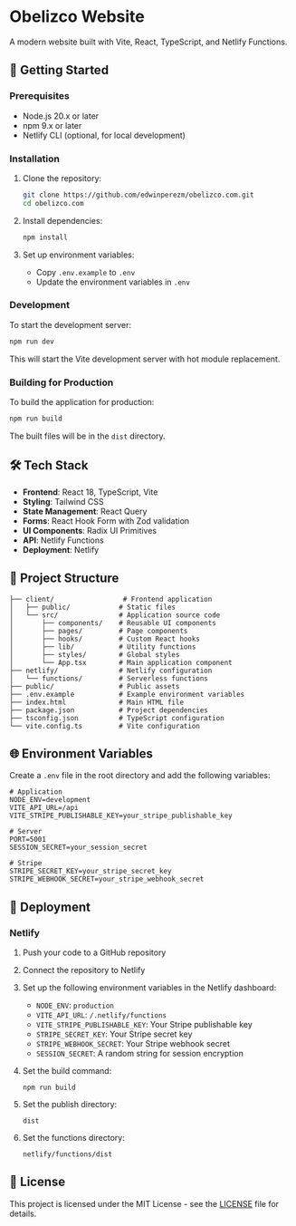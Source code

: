 # Obelizco Website

A modern website built with Vite, React, TypeScript, and Netlify Functions.

## 🚀 Getting Started

### Prerequisites

- Node.js 20.x or later
- npm 9.x or later
- Netlify CLI (optional, for local development)

### Installation

1. Clone the repository:
   ```bash
   git clone https://github.com/edwinperezm/obelizco.com.git
   cd obelizco.com
   ```

2. Install dependencies:
   ```bash
   npm install
   ```

3. Set up environment variables:
   - Copy `.env.example` to `.env`
   - Update the environment variables in `.env`

### Development

To start the development server:

```bash
npm run dev
```

This will start the Vite development server with hot module replacement.

### Building for Production

To build the application for production:

```bash
npm run build
```

The built files will be in the `dist` directory.

## 🛠️ Tech Stack

- **Frontend**: React 18, TypeScript, Vite
- **Styling**: Tailwind CSS
- **State Management**: React Query
- **Forms**: React Hook Form with Zod validation
- **UI Components**: Radix UI Primitives
- **API**: Netlify Functions
- **Deployment**: Netlify

## 📁 Project Structure

```
├── client/                 # Frontend application
│   ├── public/            # Static files
│   └── src/               # Application source code
│       ├── components/    # Reusable UI components
│       ├── pages/         # Page components
│       ├── hooks/         # Custom React hooks
│       ├── lib/           # Utility functions
│       ├── styles/        # Global styles
│       └── App.tsx        # Main application component
├── netlify/               # Netlify configuration
│   └── functions/         # Serverless functions
├── public/                # Public assets
├── .env.example           # Example environment variables
├── index.html             # Main HTML file
├── package.json           # Project dependencies
├── tsconfig.json          # TypeScript configuration
└── vite.config.ts         # Vite configuration
```

## 🌐 Environment Variables

Create a `.env` file in the root directory and add the following variables:

```env
# Application
NODE_ENV=development
VITE_API_URL=/api
VITE_STRIPE_PUBLISHABLE_KEY=your_stripe_publishable_key

# Server
PORT=5001
SESSION_SECRET=your_session_secret

# Stripe
STRIPE_SECRET_KEY=your_stripe_secret_key
STRIPE_WEBHOOK_SECRET=your_stripe_webhook_secret
```

## 🚀 Deployment

### Netlify

1. Push your code to a GitHub repository
2. Connect the repository to Netlify
3. Set up the following environment variables in the Netlify dashboard:
   - `NODE_ENV`: `production`
   - `VITE_API_URL`: `/.netlify/functions`
   - `VITE_STRIPE_PUBLISHABLE_KEY`: Your Stripe publishable key
   - `STRIPE_SECRET_KEY`: Your Stripe secret key
   - `STRIPE_WEBHOOK_SECRET`: Your Stripe webhook secret
   - `SESSION_SECRET`: A random string for session encryption

4. Set the build command:
   ```
   npm run build
   ```

5. Set the publish directory:
   ```
   dist
   ```

6. Set the functions directory:
   ```
   netlify/functions/dist
   ```

## 📝 License

This project is licensed under the MIT License - see the [LICENSE](LICENSE) file for details.
